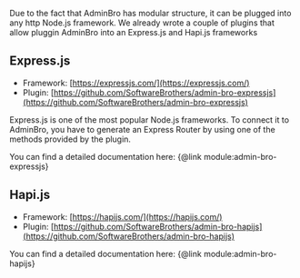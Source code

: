 Due to the fact that AdminBro has modular structure, it can be plugged into any http Node.js framework. We already wrote a couple of plugins that allow pluggin AdminBro into an Express.js and Hapi.js frameworks

## Express.js

- Framework: [https://expressjs.com/](https://expressjs.com/)
- Plugin: [https://github.com/SoftwareBrothers/admin-bro-expressjs](https://github.com/SoftwareBrothers/admin-bro-expressjs)

Express.js is one of the most popular Node.js frameworks. To connect it to AdminBro, you have to generate an Express Router by using one of the methods provided by the plugin.

You can find a detailed documentation here: {@link module:admin-bro-expressjs}

## Hapi.js

- Framework: [https://hapijs.com/](https://hapijs.com/)
- Plugin: [https://github.com/SoftwareBrothers/admin-bro-hapijs](https://github.com/SoftwareBrothers/admin-bro-hapijs)

You can find a detailed documentation here: {@link module:admin-bro-hapijs}
